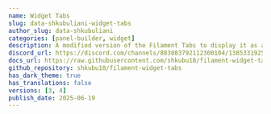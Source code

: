 ```yaml
---
name: Widget Tabs
slug: data-shkubuliani-widget-tabs
author_slug: data-shkubuliani
categories: [panel-builder, widget]
description: A modified version of the Filament Tabs to display it as a widgets.
discord_url: https://discord.com/channels/883083792112300104/1385331925962588382
docs_url: https://raw.githubusercontent.com/shkubu18/filament-widget-tabs/main/README.md
github_repository: shkubu18/filament-widget-tabs
has_dark_theme: true
has_translations: false
versions: [3, 4]
publish_date: 2025-06-19
---
```

